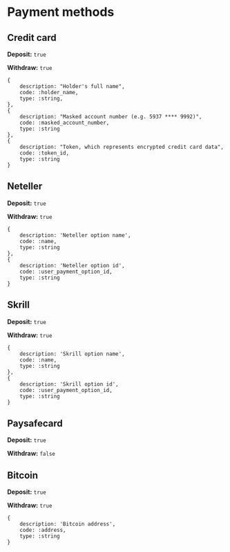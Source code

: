 # Payment methods

## Credit card

**Deposit:** `true`

**Withdraw:** `true`

```
{
    description: "Holder's full name",
    code: :holder_name,
    type: :string,
},
{
    description: "Masked account number (e.g. 5937 **** 9992)",
    code: :masked_account_number,
    type: :string
},
{
    description: "Token, which represents encrypted credit card data",
    code: :token_id,
    type: :string
}
```

## Neteller

**Deposit:** `true`

**Withdraw:** `true`

```
{
    description: 'Neteller option name',
    code: :name,
    type: :string
},
{
    description: 'Neteller option id',
    code: :user_payment_option_id,
    type: :string
}
```

## Skrill

**Deposit:** `true`

**Withdraw:** `true`

```
{
    description: 'Skrill option name',
    code: :name,
    type: :string
},
{
    description: 'Skrill option id',
    code: :user_payment_option_id,
    type: :string
}
```

## Paysafecard

**Deposit:** `true`

**Withdraw:** `false`

## Bitcoin

**Deposit:** `true`

**Withdraw:** `true`

```
{
    description: 'Bitcoin address',
    code: :address,
    type: :string
}
```
